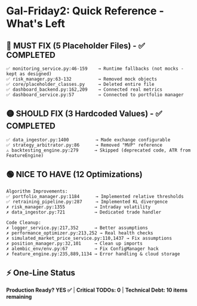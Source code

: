 # Gal-Friday2: Quick Reference - What's Left

## 🔴 MUST FIX (5 Placeholder Files) - ✅ COMPLETED
```
✅ monitoring_service.py:46-159    → Runtime fallbacks (not mocks - kept as designed)
✅ risk_manager.py:63-132          → Removed mock objects  
✅ core/placeholder_classes.py     → Deleted entire file
✅ dashboard_backend.py:162,209    → Connected real metrics
✅ dashboard_service.py:57         → Connected to portfolio manager
```

## 🟡 SHOULD FIX (3 Hardcoded Values) - ✅ COMPLETED
```
✅ data_ingestor.py:1400          → Made exchange configurable
✅ strategy_arbitrator.py:86      → Removed "MVP" reference
⚠️ backtesting_engine.py:279      → Skipped (deprecated code, ATR from FeatureEngine)
```

## 🟢 NICE TO HAVE (12 Optimizations)
```
Algorithm Improvements:
✅ portfolio_manager.py:1184      → Implemented relative thresholds
✅ retraining_pipeline.py:287     → Implemented KL divergence
✗ risk_manager.py:1355           → Intraday volatility
✗ data_ingestor.py:721           → Dedicated trade handler

Code Cleanup:
✗ logger_service.py:217,352      → Better assumptions
✗ performance_optimizer.py:213,252 → Real health checks
✗ simulated_market_price_service.py:110,1437 → Fix assumptions
✗ position_manager.py:32,101     → Clean up imports
✗ alembic_env/env.py:67          → Fix ConfigManager hack
✗ feature_engine.py:235,889,1134 → Error handling & cloud storage
```

## ⚡ One-Line Status
**Production Ready? YES ✅** | **Critical TODOs: 0** | **Technical Debt: 10 items remaining** 